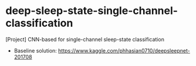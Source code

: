 # deep-sleep-state-single-channel-classification
[Project] CNN-based for single-channel sleep-state classification

- Baseline solution: https://www.kaggle.com/phhasian0710/deepsleepnet-201708
